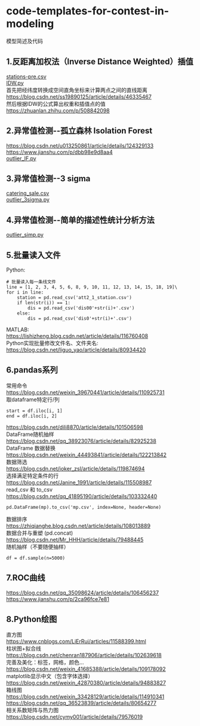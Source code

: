 # code-templates-for-contest-in-modeling
模型简述及代码

## 1.反距离加权法（Inverse Distance Weighted）插值  
[stations-pre.csv](https://github.com/charlieandthor/code-templates-for-contest-in-modeling/blob/main/stations-pre.csv)  
[IDW.py](https://github.com/charlieandthor/code-templates-for-contest-in-modeling/blob/main/IDW.py)  
首先把经纬度转换成空间直角坐标来计算两点之间的直线距离  
https://blog.csdn.net/ss19890125/article/details/46335467  
然后根据IDW的公式算出权重和插值点的值   
https://zhuanlan.zhihu.com/p/508842098  

## 2.异常值检测--孤立森林 Isolation Forest  
https://blog.csdn.net/u013250861/article/details/124329133  
https://www.jianshu.com/p/dbb98e9d8aa4  
[outlier_IF.py](https://github.com/charlieandthor/code-templates-for-contest-in-modeling/blob/main/outlier_IF.py)

## 3.异常值检测--3 sigma
[catering_sale.csv](https://github.com/charlieandthor/code-templates-for-contest-in-modeling/blob/main/catering_sale.csv)  
[outlier_3sigma.py](https://github.com/charlieandthor/code-templates-for-contest-in-modeling/blob/main/outlier_3sigma.py)

## 4.异常值检测--简单的描述性统计分析方法
[outlier_simp.py](https://github.com/charlieandthor/code-templates-for-contest-in-modeling/blob/main/outlier_simp.py)

## 5.批量读入文件  
Python:  
```
# 批量读入每一条线文件
line = [1, 2, 3, 4, 5, 6, 8, 9, 10, 11, 12, 13, 14, 15, 18, 19]\
for i in line:
    station = pd.read_csv('att2_1_station.csv')
    if len(str(i)) == 1:
        dis = pd.read_csv('dis00'+str(i)+'.csv')
    else:
        dis = pd.read_csv('dis0'+str(i)+'.csv')
```  
MATLAB:  
https://lishizheng.blog.csdn.net/article/details/116760408  
Python实现批量修改文件名、文件夹名:  
https://blog.csdn.net/liguo_yao/article/details/80934420  

## 6.pandas系列  
常用命令  
https://blog.csdn.net/weixin_39670441/article/details/110925731  
取dataframe特定行/列  
```
start = df.iloc[i, 1]
end = df.iloc[i, 2]
```
https://blog.csdn.net/dili8870/article/details/101506598  
DataFrame随机抽样  
https://blog.csdn.net/qq_38923076/article/details/82925238  
DataFrame 数据替换  
https://blog.csdn.net/weixin_44493841/article/details/122213842  
数据筛选  
https://blog.csdn.net/joker_zsl/article/details/119874694  
选择满足特定条件的行  
https://blog.csdn.net/Janine_1991/article/details/115508987  
read_csv 和 to_csv  
https://blog.csdn.net/qq_41895190/article/details/103332440    
```
pd.DataFrame(mp).to_csv('mp.csv', index=None, header=None)
```
数据排序  
https://zhiqianghe.blog.csdn.net/article/details/108013889  
数据合并与重塑 (pd.concat)  
https://blog.csdn.net/Mr_HHH/article/details/79488445  
随机抽样（不要随便抽样）
```
df = df.sample(n=5000)  
```
## 7.ROC曲线  
https://blog.csdn.net/qq_35098624/article/details/106456237  
https://www.jianshu.com/p/2ca96fce7e81  

## 8.Python绘图
直方图  
https://www.cnblogs.com/LiErRui/articles/11588399.html  
柱状图+拟合线  
https://blog.csdn.net/chenran187906/article/details/102639618  
完善及美化：标签，网格，颜色...  
https://blog.csdn.net/weixin_41685388/article/details/109178092  
matplotlib显示中文（包含字体选择）  
https://blog.csdn.net/weixin_42870380/article/details/94883827  
箱线图  
https://blog.csdn.net/weixin_33428129/article/details/114910341  
https://blog.csdn.net/qq_36523839/article/details/80654277  
相关系数矩阵与热力图  
https://blog.csdn.net/cymy001/article/details/79576019  
